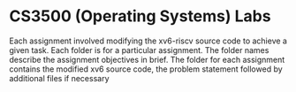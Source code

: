 # CS3500 (Operating Systems) Labs

Each assignment involved modifying the xv6-riscv source code to achieve a given task. 
Each folder is for a particular assignment. The folder names describe the assignment objectives in brief. 
The folder for each assignment contains the modified xv6 source code, the problem statement followed by additional files if necessary
